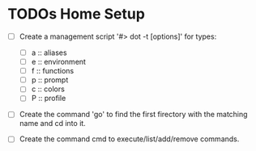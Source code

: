 # TODOs Home Setup

* [ ] Create a management script '#> dot -t <type> [options]' for types:
    * [ ] a :: aliases
    * [ ] e :: environment
    * [ ] f :: functions
    * [ ] p :: prompt
    * [ ] c :: colors
    * [ ] P :: profile
    
* [ ] Create the command 'go' to find the first firectory with the matching name and cd into it.

* [ ] Create the command cmd to execute/list/add/remove commands.
